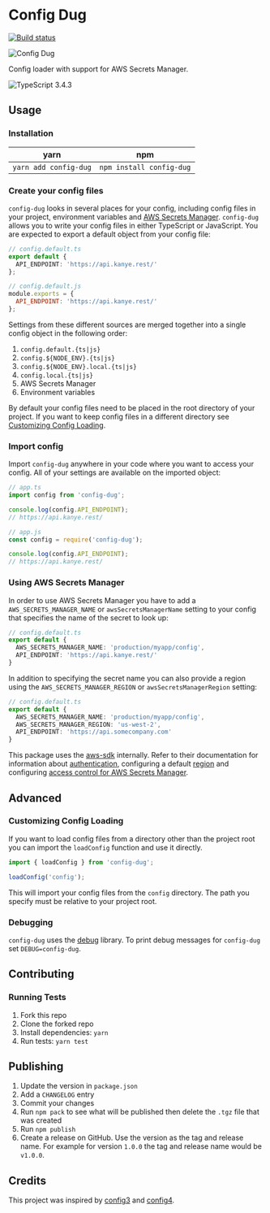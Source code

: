 # Config Dug

[![Build status](https://github.com/neofinancial/config-dug/workflows/CI/badge.svg)](https://github.com/neofinancial/config-dug/actions)

![Config Dug](https://github.com/neofinancial/config-dug/blob/master/config-dug.png "Config Dug")

Config loader with support for AWS Secrets Manager.

![TypeScript 3.4.3](https://img.shields.io/badge/TypeScript-3.4.3-brightgreen.svg)

## Usage

### Installation

| yarn                | npm                    |
|---------------------|------------------------|
|`yarn add config-dug`|`npm install config-dug`|

### Create your config files

`config-dug` looks in several places for your config, including config files in your project, environment variables and [AWS Secrets Manager](https://aws.amazon.com/secrets-manager/). `config-dug` allows you to write your config files in either TypeScript or JavaScript. You are expected to export a default object from your config file:

```ts
// config.default.ts
export default {
  API_ENDPOINT: 'https://api.kanye.rest/'
};
```

```js
// config.default.js
module.exports = {
  API_ENDPOINT: 'https://api.kanye.rest/'
};
```

Settings from these different sources are merged together into a single config object in the following order:

1. `config.default.{ts|js}`
1. `config.${NODE_ENV}.{ts|js}`
1. `config.${NODE_ENV}.local.{ts|js}`
1. `config.local.{ts|js}`
1. AWS Secrets Manager
1. Environment variables

By default your config files need to be placed in the root directory of your project. If you want to keep config files in a different directory see [Customizing Config Loading](#customizing-config-loading).

### Import config

Import `config-dug` anywhere in your code where you want to access your config. All of your settings are available on the imported object:

```ts
// app.ts
import config from 'config-dug';

console.log(config.API_ENDPOINT);
// https://api.kanye.rest/
```

```js
// app.js
const config = require('config-dug');

console.log(config.API_ENDPOINT);
// https://api.kanye.rest/
```

### Using AWS Secrets Manager

In order to use AWS Secrets Manager you have to add a `AWS_SECRETS_MANAGER_NAME` or `awsSecretsManagerName` setting to your config that specifies the name of the secret to look up:

```ts
// config.default.ts
export default {
  AWS_SECRETS_MANAGER_NAME: 'production/myapp/config',
  API_ENDPOINT: 'https://api.kanye.rest/'
}
```

In addition to specifying the secret name you can also provide a region using the `AWS_SECRETS_MANAGER_REGION` or `awsSecretsManagerRegion` setting:

```ts
// config.default.ts
export default {
  AWS_SECRETS_MANAGER_NAME: 'production/myapp/config',
  AWS_SECRETS_MANAGER_REGION: 'us-west-2',
  API_ENDPOINT: 'https://api.somecompany.com'
}
```

This package uses the [aws-sdk](https://docs.aws.amazon.com/sdk-for-javascript/v2/developer-guide/) internally. Refer to their documentation for information about [authentication](https://docs.aws.amazon.com/sdk-for-javascript/v2/developer-guide/setting-credentials-node.html), configuring a default [region](https://docs.aws.amazon.com/sdk-for-javascript/v2/developer-guide/setting-region.html) and configuring [access control for AWS Secrets Manager](https://docs.aws.amazon.com/secretsmanager/latest/userguide/auth-and-access.html).

## Advanced

### Customizing Config Loading

If you want to load config files from a directory other than the project root you can import the `loadConfig` function and use it directly.

```ts
import { loadConfig } from 'config-dug';

loadConfig('config');
```

This will import your config files from the `config` directory. The path you specify must be relative to your project root.

### Debugging

`config-dug` uses the [debug](https://github.com/visionmedia/debug) library. To print debug messages for `config-dug` set `DEBUG=config-dug`.

## Contributing

### Running Tests

1. Fork this repo
1. Clone the forked repo
1. Install dependencies: `yarn`
1. Run tests: `yarn test`

## Publishing

1. Update the version in `package.json`
1. Add a `CHANGELOG` entry
1. Commit your changes
1. Run `npm pack` to see what will be published then delete the `.tgz` file that was created
1. Run `npm publish`
1. Create a release on GitHub. Use the version as the tag and release name. For example for version `1.0.0` the tag and release name would be `v1.0.0`.

## Credits

This project was inspired by [config3](https://github.com/focusaurus/config3) and [config4](https://github.com/autolotto/config4).
